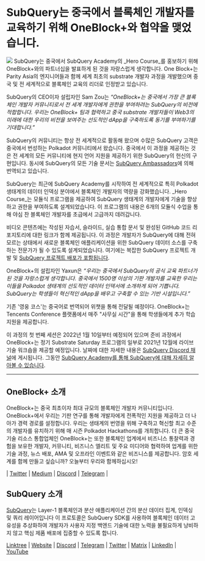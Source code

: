 # SubQuery는 중국에서 블록체인 개발자를 교육하기 위해 OneBlock+와 협약을 맺었습니다.

![](https://miro.medium.com/max/700/1*c1X5h-MEHHwjeqczDKvvCQ.png) SubQuery는 중국에서 SubQuery Academy의 _Hero Course_를 홍보하기 위해 OneBlock+와의 파트너십을 발표하게 된 것을 자랑스럽게 생각합니다. One Block+는 Parity Asia의 엔지니어들과 함께 세계 최초의 substrate 개발자 과정을 개발했으며 중국 및 전 세계적으로 블록체인 교육의 리더로 인정받고 있습니다.

SubQuery의 CEO이자 설립자인 Sam Zou는 _“OneBlock+는 중국에서 가장 큰 블록체인 개발자 커뮤니티로서 전 세계 개발자에게 권한을 부여하려는 SubQuery의 비전에 적합합니다. 우리는 OneBlock+ 팀과 협력하고 중국 substrate 개발자들이 Web3의 미래에 대한 우리의 비전을 보여주는 선도적인 dApp을 구축하도록 동기를 부여하기를 기대합니다.”_

SubQuery의 커뮤니티는 항상 전 세계적으로 활동해 왔으며 수많은 SubQuery 고객은 중국에서 번성하는 Polkadot 커뮤니티에서 왔습니다. 중국에서 이 과정을 제공하는 것은 전 세계의 모든 커뮤니티에 현지 언어 지원을 제공하기 위한 SubQuery의 헌신의 구현입니다. 동시에 SubQuery의 모든 기술 문서는 [SubQuery Ambassadors](https://subquery.medium.com/introducing-the-subquery-ambassador-program-aa82613ab804)에 의해 번역되고 있습니다.

SubQuery는 최근에 SubQuery Academy를 ​​시작하여 전 세계적으로 특히 Polkadot 생태계의 데이터 인덱싱 분야에서 블록체인 개발자의 역량을 강화했습니다. _Hero Course_는 모듈식 프로그램을 제공하여 SubQuery 생태계의 개발자에게 기술을 향상하고 권한을 부여하도록 설계되었습니다. 이 프로그램의 내용은 6개의 모듈식 수업을 통해 야심 찬 블록체인 개발자를 초급에서 고급까지 데려갑니다.

비디오 콘텐츠에는 작성된 자습서, 슬라이드, 실습 통합 문서 및 완성된 GitHub 코드 리포지토리에 대한 링크가 함께 제공됩니다. 이 과정은 개발자가 SubQuery에 대해 전혀 모르는 상태에서 새로운 블록체인 애플리케이션을 위한 SubQuery 데이터 소스를 구축하는 전문가가 될 수 있도록 설계되었습니다. 여기에는 복잡한 SubQuery 프로젝트 개발 및 [SubQuery 프로젝트 배포가 포함됩니다](https://project.subquery.network/).

OneBlock+의 설립자인 Yaxun은 _“우리는 중국에서 SubQuery의 공식 교육 파트너가 된 것을 자랑스럽게 생각합니다. 중국에서 1500명 이상의 기판 개발자를 교육한 우리는 이들을 Polkadot 생태계의 선도적인 데이터 인덱서에 소개하게 되어 기쁩니다. SubQuery는 학생들이 혁신적인 dApp을 배우고 구축할 수 있는 기반 시설입니다.”_

기존 '영웅 코스'는 중국어로 번역되어 위챗을 통해 전달될 예정이다. OneBlock+는 Tencents Conference 플랫폼에서 매주 "사무실 시간"을 통해 학생들에게 추가 학습 지원을 제공합니다.

이 과정의 첫 번째 세션은 2022년 1월 10일부터 예정되어 있으며 준비 과정에서 OneBlock+는 정기 Substrate Saturday 프로그램의 일부로 2021년 12월에 라이브 기술 워크숍을 제공할 예정입니다. 날짜에 대한 자세한 내용은 [SubQuery Discord 채널](https://discord.com/invite/78zg8aBSMG)에 게시됩니다. 그동안 [SubQuery Academy를 ​​통해 SubQuery에 대해 자세히 알아볼 수 있습니다](https://subquery.coassemble.com/unlock/dOKZW6O#/).

---

## OneBlock+ 소개

OneBlock+는 중국 최초이자 최대 규모의 블록체인 개발자 커뮤니티입니다. OneBlock+에서 우리는 기판 연구를 통해 개발자에게 전폭적인 지원을 제공하고 더 나아가 경력 경로를 설정합니다. 우리는 생태계의 번영을 위해 구축하고 혁신할 최고 수준의 개발자를 유치하기 위해 매 시즌 Polkadot Hackathons를 개최합니다. 더 큰 중국 기술 리소스 통합업체인 OneBlock+는 또한 블록체인 업계에서 비즈니스 통찰력과 경험을 보유한 개발자, 커뮤니티, 비즈니스 엘리트 및 주요 미디어와 협력하여 업계를 위한 기술 과정, 뉴스 배포, AMA 및 오프라인 이벤트와 같은 비즈니스를 제공합니다. 암호 세계를 함께 만들고 싶습니까? 오늘부터 우리와 함께하십시오!

|  [Twitter](https://mobile.twitter.com/oneblock_)  |  [Medium](https://medium.com/@OneBlockplus?p=5a6193755f9b) |  [Discord](https://discord.gg/5aWx6Rch)  |  [Telegram](https://t.me/oneblock_dev)  |

## SubQuery 소개

[SubQuery](https://subquery.network/)는 Layer-1 블록체인과 분산 애플리케이션 간의 분산 데이터 집계, 인덱싱 및 쿼리 레이어입니다 이 프로토콜은 SubQuery SDK를 사용하여 블록체인 데이터 고유성을 추상화하여 개발자가 사용자 지정 백엔드 기술에 대한 노력을 불필요하게 낭비하지 않고 핵심 제품 배포에 집중할 수 있도록 합니다.

​​[Linktree](https://linktr.ee/subquerynetwork)  |  [Website](https://subquery.network/)  |  [Discord](https://discord.com/invite/78zg8aBSMG)  |  [Telegram](https://t.me/subquerynetwork)  |  [Twitter](https://twitter.com/subquerynetwork)  |  [Matrix](https://matrix.to/#/#subquery:matrix.org)  |  [LinkedIn](https://www.linkedin.com/company/subquery)  |  [YouTube](https://www.youtube.com/channel/UCi1a6NUUjegcLHDFLr7CqLw)
